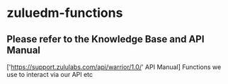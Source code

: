 # zuluedm-functions
## Please refer to the Knowledge Base and API Manual 
['https://support.zululabs.com/api/warrior/1.0/' API Manual]
Functions we use to interact via our API etc
